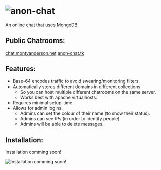 ![anon-chat](https://i.imgur.com/YxPLFUS.png)
========

An online chat that uses MongoDB.

Public Chatrooms:
-----------------

[chat.montyanderson.net](http://chat.montyanderson.net)
[anon-chat.tk](http://anon-chat.tk)

Features:
---------

* Base-64 encodes traffic to avoid swearing/monitoring filters.
* Automatically stores different domains in different collections.
  * So you can host multiple different chatrooms on the same server.
  * Works best with apache virtualhosts.
* Requires minimal setup-time.
* Allows for admin logins.
  * Admins can set the colour of their name (to show their status).
  * Admins can see IPs (in order to identify people).
  * Admins will be able to delete messages.


Installation:
-------------

Installation comming soon!

![Installation comming soon!](https://octodex.github.com/images/labtocat.png)
